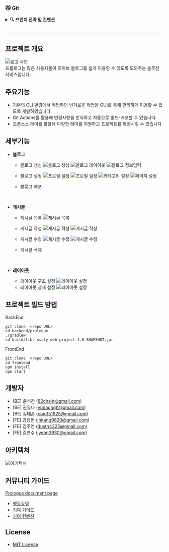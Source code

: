 

### 😼 Git

<details>

<summary><strong> 🔍 브랜치 전략 및 컨벤션</strong></summary>

<div markdown=”1”>

#### **1. Git Workflow**

```
.
├── main: 배포 코드가 있는 브랜치
│    └── develop: 실제 개발 브랜치
│         ├── feature: 기능 구현 브랜치
│         ├── test: 테스트 코드 작성 브랜치
│         ├── fix: 버그 수정 브랜치
│         ├── refactor: 코드 스타일 수정 및 리팩토링을 위한 브랜치
│         └── docs: readme 등 문서를 작업하는 브랜치
└── hoxfix: main에서 버그를 수정할 브랜치
```

#### **2. Branch Naming**

```
⭐️ [해당하는 브랜치]/issue[이슈번호]
```

```
ex) develop
      ├── feature/issue25
      ├── fix/issue126
      └── ...
```

#### **3. Commit Convention**
[gitmoji](https://gitmoji.dev/) 사용

```
💡 EmojiTag Subject
```

```
 ex) 🐛 메인 페이지 버그 수정
```

**[파트] 태그: 제목**의 형태로 ], **:** 뒤에는 **space**가 있다.

- :sparkles: 기능 추가
- :white_check_mark: 테스트 코드 작성 및 수정
- :bug: 버그 수정
- :bento: asset 파일(이미지, 아이콘 등) 추가
- :recycle: 코드 리팩토링
- :memo: 문서 작업
- :lipstick: UI, 스타일 관련 파일 추가 및 수정
- :wrench: 프로젝트 설정 파일 수정
- :tada: 프로젝트 생성
- :truck: 파일명, 폴더명, 경로을 수정하거나 옮기는 작업
- :fire: 파일, 코드을 삭제하는 작업만 수행
- :pencil2: 단순 오타 수정
- :zap: 성능 개선
- :rotating_light: 컴파일러, 린트 에러 수정
- :heavy_plus_sign: dependency 추가
- :heavy_minus_sign: dependency 제거
- :see_no_evil: gitignore 추가 및 수정
- :mute: 로그 삭제

</details>

</div>

<br>


<hr/>


## **프로젝트 개요**

![로고 사진](./README.assets/%EB%9E%9C%EB%94%A9.png) <br>
프롤로그는 많은 사용자들이 깃허브 블로그를 쉽게 이용할 수 있도록 도와주는 솔루션 서비스입니다. </br>

## **주요기능**

- 기존의 CLI 환경에서 작업하던 번거로운 작업을 GUI를 통해 편리하게 이용할 수 있도록 개발하였습니다.
- Git Actions를 활용해 변경사항을 인식하고 자동으로 빌드-배포할 수 있습니다.
- 오픈소스 테마를 활용해 다양한 테마를 지원하고 프로젝트를 확장시킬 수 있습니다.

## **세부기능**

- **블로그**

  - 블로그 생성
    ![블로그 생성](./README.assets/%EB%B8%94%EB%A1%9C%EA%B7%B8%20%EC%83%9D%EC%84%B1.png)
    ![블로그 레이아웃](./README.assets/%EB%B8%94%EB%A1%9C%EA%B7%B8%20%EC%83%9D%EC%84%B1%20-%20%EB%A0%88%EC%9D%B4%EC%95%84%EC%9B%83.png)
    ![블로그 정보입력](./README.assets/%EB%B8%94%EB%A1%9C%EA%B7%B8%20%EC%83%9D%EC%84%B1%20-%20%EC%A0%95%EB%B3%B4%EC%9E%85%EB%A0%A5.png)
  - 블로그 설정
    ![프로필 설정](./README.assets/%ED%94%84%EB%A1%9C%ED%95%84%EC%84%A4%EC%A0%951.png)
    ![프로필 설정](./README.assets/%ED%94%84%EB%A1%9C%ED%95%84%EC%84%A4%EC%A0%952.png)
    ![카테고리 설정](./README.assets/%EC%B9%B4%ED%85%8C%EA%B3%A0%EB%A6%AC%20%EC%84%A4%EC%A0%95.png)
    ![페이지 설정](./README.assets/%ED%8E%98%EC%9D%B4%EC%A7%80%20%EC%84%A4%EC%A0%95.png)
  - 블로그 배포

    </br>

- **게시글**

  - 게시글 목록
    ![게시글 목록](./README.assets/%EA%B2%8C%EC%8B%9C%EA%B8%80%20%EB%AA%A9%EB%A1%9D.png)
  - 게시글 작성
    ![게시글 작성](./README.assets/%EA%B2%8C%EC%8B%9C%EA%B8%80%20%EC%9E%91%EC%84%B1.png)
    ![게시글 작성](./README.assets/%EA%B2%8C%EC%8B%9C%EA%B8%80%20%EC%9E%91%EC%84%B12.png)
  - 게시글 수정
    ![게시글 수정](./README.assets/%EA%B2%8C%EC%8B%9C%EA%B8%80%20%EC%88%98%EC%A0%95.png)
    ![게시글 수정](./README.assets/%EA%B2%8C%EC%8B%9C%EA%B8%80%20%EC%88%98%EC%A0%952.png)
  - 게시글 삭제

    </br>

- **레이아웃**

  - 레이아웃 구조 설정
    ![레이아웃 설정](./README.assets/%EB%A0%88%EC%9D%B4%EC%95%84%EC%9B%83%20%EC%84%A4%EC%A0%95.png)
  - 레이아웃 상세 설정
    ![레이아웃 설정](./README.assets/%EC%84%B8%EB%B6%80%EB%A0%88%EC%9D%B4%EC%95%84%EC%9B%83%20%EC%84%A4%EC%A0%95.png)
    </br>

## 프로젝트 빌드 방법

BackEnd

```
git clone  <repo URL>
cd backend/prologue
./gradlew
cd build/libs ssafy-web-project-1.0-SNAPSHOT.jar
```

FrontEnd

```
git clone  <repo URL>
cd frontend
npm install
npm start
```

## 개발자

- [BE] 윤석찬 (82chain@gmail.com)
- [BE] 권유나 (yunaghgh@gmail.com)
- [BE] 김태훈 (com151925@gmail.com)
- [FE] 강정현 (jhkang9820@gmail.com)
- [FE] 김주연 (dustn4325@gmail.com)
- [FE] 김연수 (jyeon3930@gmail.com)

## 아키텍처

![아키텍처](/README.assets/%EC%95%84%ED%82%A4%ED%85%8D%EC%B2%98.png)

## 커뮤니티 가이드

[Prologue document page](https://prologue-docs.site/docs/template/get-started/introduction)

- [행동강령](./Docs/contributorCovenant.md)
- [기여 가이드](./Docs/contributionGuide.md)
- [기여 컨벤션](./Docs/contributionConvention.md)

## License

- [MIT License](./LICENSE)
